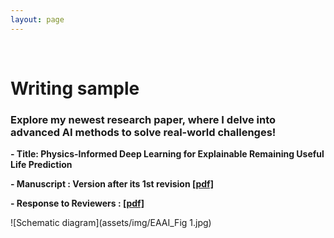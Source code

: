 ```yaml
---
layout: page
---
```


<br/>

# Writing sample

### Explore my newest research paper, where I delve into advanced AI methods to solve real-world challenges!

**- Title: Physics-Informed Deep Learning for Explainable Remaining Useful Life Prediction**

**- Manuscript : Version after its 1st revision [[pdf]](https://drive.google.com/file/d/1XAs6LS1Yx83Ps_4Eb0zINzDuB4DDEpkB/view?usp=drive_link)**

**- Response to Reviewers : [[pdf]](https://drive.google.com/file/d/1BpZyeMK6PVN5mJ6tFajzJGt-YDsYNJyF/view?usp=drive_link)**

![Schematic diagram](assets/img/EAAI_Fig 1.jpg)

<br/>
